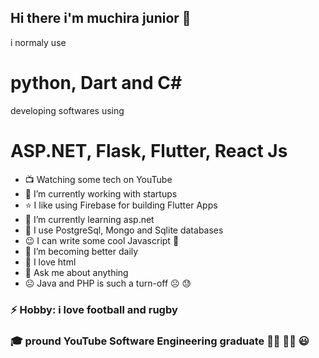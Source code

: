 ## Hi there i'm muchira junior 👋

i normaly use 
# python, Dart and C#

developing softwares using
# ASP.NET, Flask, Flutter, React Js


- :tv: Watching some tech on YouTube
- 🔭 I’m currently working with startups
- :star: I like using Firebase for building Flutter Apps
- 🌱 I’m currently learning asp.net 
- :tada: I use PostgreSql, Mongo and Sqlite databases
- :wink: I can write some cool Javascript :zany_face:
- 👯 I’m  becoming better daily
- :gift_heart: I love html
- 💬 Ask me about anything
- :frowning_face: Java and PHP is such a turn-off :frowning_face: :sweat:


### ⚡ Hobby: i love football and rugby

### :mortar_board: pround YouTube Software Engineering graduate :student: :man_factory_worker: :smiley:
